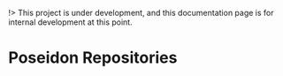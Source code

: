 !> This project is under development, and this documentation page is for internal development at this point.

# Poseidon Repositories



